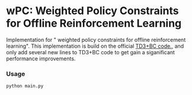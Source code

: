# wPC: Weighted Policy Constraints for Offline Reinforcement Learning
Implementation for " weighted policy constraints for offline reinforcement learning". This implementation is build on the official [TD3+BC code.](https://github.com/sfujim/TD3_BC), and only add several new lines to TD3+BC code to get gain a siganificant performance improvements.

### Usage
```
python main.py
```
